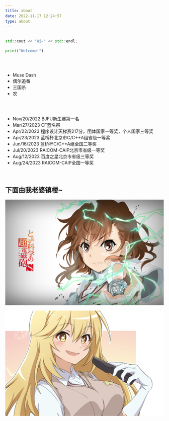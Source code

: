 ```yaml
---
title: about
date: 2022-11-17 12:24:57
type: about
---
```




## <i class="fa-solid fa-hands-bubbles"></i>

```cpp
std::cout << "Hi~" << std::endl;
```



```python
print("Welcome!")
```

<br>

## <i class="fa-solid fa-heart"></i>

+  Muse Dash <i class="fa-solid fa-music"></i>
+ 偶尔追番 <i class="fa-brands fa-bilibili"></i>
+ 三国杀 <i class="fa-solid fa-thumbs-down"></i>
+ 农 <i class="fa-solid fa-gamepad"></i>

<br>

## <i class="fa-solid fa-trophy"></i>

+ Nov/20/2022 BJFU新生赛第一名
+ Mar/27/2023 CF蓝名祭
+ Apr/22/2023 程序设计天梯赛217分，团体国家一等奖，个人国家三等奖
+ Apr/23/2023 蓝桥杯北京市C/C++A组省级一等奖
+ Jun/16/2023 蓝桥杯C/C++A组全国二等奖
+ Jul/20/2023 RAICOM-CAIP北京市省级一等奖
+ Aug/12/2023 百度之星北京市省级三等奖
+ Aug/24/2023 RAICOM-CAIP全国一等奖

<br>

## 下面由我老婆镇楼~

![Misaka](./../post_source/About/Misaka.png)

![ShokuhouMisaki](./../post_source/About/ShokuhouMisaki.jpg)